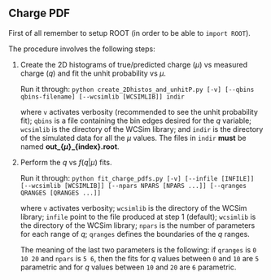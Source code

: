 ## Charge PDF

First of all remember to setup ROOT (in order to be able to `import ROOT`).

The procedure involves the following steps:

1) Create the 2D histograms of true/predicted charge ($\mu$) vs measured charge ($q$) and fit the unhit probability vs $\mu$.

    Run it through: `python create_2Dhistos_and_unhitP.py [-v] [--qbins qbins-filename] [--wcsimlib [WCSIMLIB]] indir`
    
    where `v` activates verbosity (recommended to see the unhit probability fit); `qbins` is a file containing the bin edges desired for the $q$ variable; `wcsimlib` is the directory of the WCSim library; and `indir` is the directory of the simulated data for all the $\mu$ values. The files in `indir` **must** be named **out_{$\mu$}_{index}.root**.

2) Perform the $q$ vs $f(q|\mu)$ fits.

    Run it through: `python fit_charge_pdfs.py [-v] [--infile [INFILE]] [--wcsimlib [WCSIMLIB]] [--npars NPARS [NPARS ...]] [--qranges QRANGES [QRANGES ...]]`
    
    where `v` activates verbosity; `wcsimlib` is the directory of the WCSim library; `infile` point to the file produced at step 1 (default); `wcsimlib` is the directory of the WCSim library; `npars` is the number of parameters for each range of $q$; `qranges` defines the boundaries of the $q$ ranges.

    The meaning of the last two parameters is the following: if `qranges` is `0 10 20` and `npars` is `5 6`, then the fits for $q$ values between `0` and `10` are `5` parametric and for $q$ values between `10` and `20` are `6` parametric.
